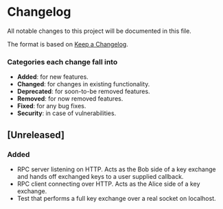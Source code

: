 # Changelog
All notable changes to this project will be documented in this file.

The format is based on [Keep a Changelog](http://keepachangelog.com/en/1.0.0/).

### Categories each change fall into

* **Added**: for new features.
* **Changed**: for changes in existing functionality.
* **Deprecated**: for soon-to-be removed features.
* **Removed**: for now removed features.
* **Fixed**: for any bug fixes.
* **Security**: in case of vulnerabilities.


## [Unreleased]
### Added
- RPC server listening on HTTP. Acts as the Bob side of a key exchange and hands off exchanged keys
  to a user supplied callback.
- RPC client connecting over HTTP. Acts as the Alice side of a key exchange.
- Test that performs a full key exchange over a real socket on localhost.
